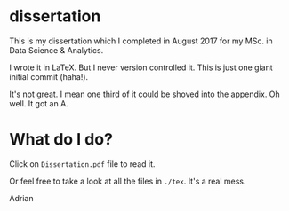 # dissertation
This is my dissertation which I completed in August 2017 for my MSc. in Data Science & Analytics.

I wrote it in LaTeX. But I never version controlled it. This is just one giant initial commit (haha!).

It's not great. I mean one third of it could be shoved into the appendix. Oh well. It got an A.

# What do I do?

Click on `Dissertation.pdf` file to read it.

Or feel free to take a look at all the files in `./tex`. It's a real mess.

Adrian
